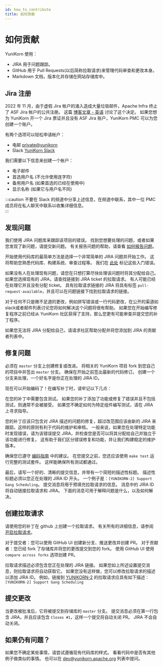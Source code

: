 ```yaml
---
id: how_to_contribute
title: 如何贡献
---
```


<!--
Licensed to the Apache Software Foundation (ASF) under one
or more contributor license agreements.  See the NOTICE file
distributed with this work for additional information
regarding copyright ownership.  The ASF licenses this file
to you under the Apache License, Version 2.0 (the
"License"); you may not use this file except in compliance
with the License.  You may obtain a copy of the License at

  http://www.apache.org/licenses/LICENSE-2.0

Unless required by applicable law or agreed to in writing,
software distributed under the License is distributed on an
"AS IS" BASIS, WITHOUT WARRANTIES OR CONDITIONS OF ANY
KIND, either express or implied.  See the License for the
specific language governing permissions and limitations
under the License.
-->

# 如何贡献

YuniKorn 使用：
* JIRA 用于问题跟踪。
* GitHub 用于 Pull Requests(以后简称拉取请求)来管理代码审查和更改本身。
* Markdown 文档，版本化并存储在网站存储库中。

## Jira 注册

2022 年 11 月，由于虚假 Jira 帐户的涌入造成大量垃圾邮件，Apache Infra 终止了 ASF Jira 帐户的公共注册。
这篇 [博客文章 - 英语](https://infra.apache.org/blog/jira-public-signup-disabled.html) 讨论了这个决定。
如果您想为 YuniKorn 开一个 Jira 票证并且没有 ASF Jira 账户，YuniKorn PMC 可以为您创建一个账户。

有两个选项可以轻松申请帐户：
* 电邮 [private@yunikorn](mailto:private@yunikorn.apache.org?subject=jira%20account%20request)
* Slack [YuniKorn Slack](https://join.slack.com/t/yunikornworkspace/shared_invite/enQtNzAzMjY0OTI4MjYzLTBmMDdkYTAwNDMwNTE3NWVjZWE1OTczMWE4NDI2Yzg3MmEyZjUyYTZlMDE5M2U4ZjZhNmYyNGFmYjY4ZGYyMGE)

我们需要以下信息来创建一个帐户：
* 电子邮件
* 首选用户名 (不允许使用连字符)
* 备用用户名 (如果首选的已经在使用中)
* 显示名称 (如果它与用户名不同)

:::caution
不要在 Slack 的频道中分享上述信息，在频道中联系，其中一位 PMC 成员将在私人聊天中联系以收集详细信息。  
:::

## 发现问题
我们使用 JIRA 问题库来跟踪该项目的错误。
找到您想要处理的问题，或者如果您发现了新问题，请提交新问题。
有关报告问题的帮助，请查看 [如何报告问题](reporting_issues)。

开始使用代码库的最简单方法是选择一个非常简单的 JIRA 问题并开始工作。
这将帮助您熟悉代码库、构建系统、审查过程等。
我们在 [此处](https://issues.apache.org/jira/issues/?jql=project%3DYUNIKORN%20AND%20status%3DOpen%20AND%20labels%3Dnewbie) 标记这些入门错误。

如果没有人在处理现有问题，请您在只想打算尽快处理该问题时将其分配给自己。
如果您选择现有的 JIRA，请查找链接到 JIRA ticket 的拉取请求。
有人可能已经在处理它并且没有分配 ticket。
具有拉取请求链接的 JIRA 将具有标签 `pull-request-available`，并且可以在问题链接下找到拉取请求的链接。

对于任何不只是微不足道的更改，例如拼写错误或一行代码更改，在公开的渠道如slack或者邮件列表讨论您将如何解决这个问题将很有帮助。
如果您在开始编写修复程序之前已经从 YuniKorn 社区获得了支持，那么您更有可能审查并提交您的补丁程序。

如果您无法将 JIRA 分配给自己，请请求社区帮助分配并将您添加到 JIRA 的贡献者列表中。

## 修复问题
必须在 `master` 分支上创建修复或改进。
将相关的 YuniKorn 项目 fork 到您自己的项目中并签出 `master` 分支。
确保在开始之前签出最新的代码修订。
创建一个分支来处理，一个好名字是你正在处理的 JIRA ID。

现在可以开始编码了！在编写补丁时，请牢记以下几点：

在您的补丁中需要包含测试。
如果您的补丁添加了功能或修复了错误并且不包括测试，则通常不会被接受。
如果您不确定如何为特定组件编写测试，请在 JIRA 上寻求指导。

您的补丁应该只包含对 JIRA 描述的问题的修复，超过改范围应该由新的 JIRA 来跟踪。这样的原则有利于代码的维护和审核。
一般来说，如果您在处理特定功能时发现错误，请为该错误提交 JIRA，并检查您是否可以将其分配给自己并独立于该功能进行修复。
这有助于我们区分错误修复和功能，并让我们构建稳定的维护版本。

确保您已遵守 [编码指南](coding_guidelines) 中的建议。
在您提交之前，您还应该使用 `make test` 运行完整的测试套件。
这样能确保所有测试都通过。

最后，请写一个好的、清晰的提交信息，并带有一个简短的描述性标题。
描述性标题必须以您正在处理的 JIRA ID 开头。
一个例子是：`[YUNIKORN-2] Support Gang Scheduling`。
提交消息将用于预填充拉取请求的信息。
消息中的 JIRA ID 将自动链接拉取请求和 JIRA。
下面的消息可用于解释问题是什么，以及如何解决。

## 创建拉取请求
请使用您的补丁在 github 上创建一个拉取请求。
有关所有的详细信息，请参阅 [开启拉取请求](https://help.github.com/articles/using-pull-requests/)。

对于提交者：您可以使用 GitHub UI 创建新分支、推送更改并创建 PR。
对于贡献者：您已经 fork 了存储库并将您的更改提交到您的 fork。
使用 GitHub UI 使用 `compare across forks` 选项创建 PR。

拉取请求描述必须包含您正在处理的 JIRA 链接。
如果您如上所述设置提交消息，则拉取请求将自动获取它。
如果您没有这样做，您可以修改拉取请求的描述以添加 JIRA ID。
例如，链接到 [YUNIKORN-2](https://issues.apache.org/jira/browse/YUNIKORN-2) 的拉取请求应具有如下描述：
`[YUNIKORN-2] Support Gang Scheduling`

## 提交更改
当更改被批准后，它将被提交到存储库的 `master` 分支。
提交消息必须在第一行包含 JIRA，并且应该包含 `Closes #1`，这样一个提交将自动关闭 PR。
JIRA 不会自动关闭。

## 如果仍有问题？
如果您不确定某些事情，请尝试遵循现有代码库的样式。
看看代码中是否有其他例子做类似的事情。
也可以在 [dev@yunikorn.apache.org](mailto:dev@yunikorn.apache.org) 列表中提问。
